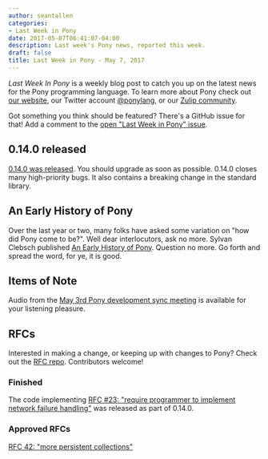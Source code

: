 ```yaml
---
author: seantallen
categories:
- Last Week in Pony
date: 2017-05-07T06:41:07-04:00
description: Last week's Pony news, reported this week.
draft: false
title: Last Week in Pony - May 7, 2017
---
```


_Last Week In Pony_ is a weekly blog post to catch you up on the latest news for the Pony programming language. To learn more about Pony check out [our website](https://ponylang.io), our Twitter account [@ponylang](https://twitter.com/ponylang), or our [Zulip community](https://ponylang.zulipchat.com).

Got something you think should be featured? There's a GitHub issue for that! Add a comment to the [open "Last Week in Pony" issue](https://github.com/ponylang/ponylang.github.io/issues?q=is%3Aissue+is%3Aopen+label%3Alast-week-in-pony).
<!--more-->

## 0.14.0 released

[0.14.0 was released](https://ponylang.io/blog/2017/05/0.14.0-released/). You should upgrade as soon as possible. 0.14.0 closes many high-priority bugs. It also contains a breaking change in the standard library.

## An Early History of Pony

Over the last year or two, many folks have asked some variation on "how did Pony come to be?". Well dear interlocutors, ask no more. Sylvan Clebsch published [An Early History of Pony](https://www.ponylang.io/blog/2017/05/an-early-history-of-pony/). Question no more. Go forth and spread the word, for ye, it is good.

## Items of Note

Audio from the [May 3rd Pony development sync meeting](https://sync-recordings.ponylang.io/r/2017_05_03.m4a) is available for your listening pleasure.

## RFCs

Interested in making a change, or keeping up with changes to Pony? Check out the [RFC repo](https://github.com/ponylang/rfcs). Contributors welcome!

### Finished

The code implementing [RFC #23: "require programmer to implement network failure handling"](https://github.com/ponylang/rfcs/blob/main/text/0023-network-dont-provide-default-implementation-for-failures.md) was released as part of 0.14.0.

### Approved RFCs

[RFC 42: "more persistent collections"](https://github.com/ponylang/rfcs/blob/main/text/0042-more-persistent-collections.md)
